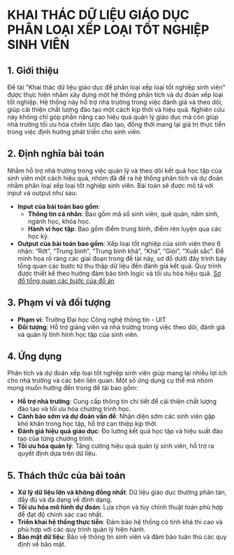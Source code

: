 # KHAI THÁC DỮ LIỆU GIÁO DỤC PHÂN LOẠI XẾP LOẠI TỐT NGHIỆP SINH VIÊN

## 1. Giới thiệu
Đề tài "Khai thác dữ liệu giáo dục để phân loại xếp loại tốt nghiệp sinh viên" được thực hiện nhằm xây dựng một hệ thống phân tích và dự đoán xếp loại tốt nghiệp. Hệ thống này hỗ trợ nhà trường trong việc đánh giá và theo dõi, giúp cải thiện chất lượng đào tạo một cách kịp thời và hiệu quả. Nghiên cứu này không chỉ góp phần nâng cao hiệu quả quản lý giáo dục mà còn giúp nhà trường tối ưu hóa chiến lược đào tạo, đồng thời mang lại giá trị thực tiễn trong việc định hướng phát triển cho sinh viên.

## 2. Định nghĩa bài toán
Nhằm hỗ trợ nhà trường trong việc quản lý và theo dõi kết quả học tập của sinh viên một cách hiệu quả, nhóm đã đề ra hệ thống phân tích và dự đoán nhằm phân loại xếp loại tốt nghiệp sinh viên. Bài toán sẽ được mô tả với input và output như sau:
- **Input của bài toán bao gồm**:
  - **Thông tin cá nhân**: Bao gồm mã số sinh viên, quê quán, năm sinh, ngành học, khóa học.
  - **Hành vi học tập**: Bao gồm điểm trung bình, điểm rèn luyện qua các học kỳ.
- **Output của bài toán bao gồm**: Xếp loại tốt nghiệp của sinh viên theo 6 nhãn: “Rớt”, “Trung bình”, “Trung bình khá”, “Khá”, “Giỏi”, “Xuất sắc”.
Để minh họa rõ ràng các giai đoạn trong đề tài này, sơ đồ dưới đây trình bày tổng quan các bước từ thu thập dữ liệu đến đánh giá kết quả. Quy trình được thiết kế theo hướng đảm bảo tính logic và tối ưu hóa hiệu quả.
  [Sơ đồ tổng quan các bước của đồ án](https://github.com/nhom2ds317/Final_project/blob/main/docs/Project_Framework.jpg)

## 3. Phạm vi và đối tượng
- **Phạm vi**: Trường Đại học Công nghệ thông tin - UIT
- **Đối tượng**: Hỗ trợ giảng viên và nhà trường trong việc theo dõi, đánh giá và quản lý tình hình học tập của sinh viên.

## 4. Ứng dụng
Phân tích và dự đoán xếp loại tốt nghiệp sinh viên giúp mang lại nhiều lợi ích cho nhà trường và các bên liên quan. Một số ứng dụng cụ thể mà nhóm mong muốn hướng đến trong đề tài bao gồm:
- **Hỗ trợ nhà trường**: Cung cấp thông tin chi tiết để cải thiện chất lượng đào tạo và tối ưu hóa chương trình học.
- **Cảnh báo sớm và dự đoán vấn đề**: Nhận diện sớm các sinh viên gặp khó khăn trong học tập, hỗ trợ can thiệp kịp thời.
- **Đánh giá hiệu quả giáo dục**: Đo lường kết quả học tập và hiệu suất đào tạo của từng chương trình.
- **Tối ưu hóa quản lý**: Tăng cường hiệu quả quản lý sinh viên, hỗ trợ ra quyết định dựa trên dữ liệu.

## 5. Thách thức của bài toán
- **Xử lý dữ liệu lớn và không đồng nhất**: Dữ liệu giáo dục thường phân tán, đầy đủ và đa dạng về định dạng.
- **Tối ưu hóa mô hình dự đoán**: Lựa chọn và tùy chỉnh thuật toán phù hợp để đạt độ chính xác cao nhất.
- **Triển khai hệ thống thực tiễn**: Đảm bảo hệ thống có tính khả thi cao và phù hợp với các quy trình quản lý hiện hành.
- **Bảo mật dữ liệu**: Bảo vệ thông tin sinh viên và đảm bảo tuân thủ các quy định về bảo mật.




